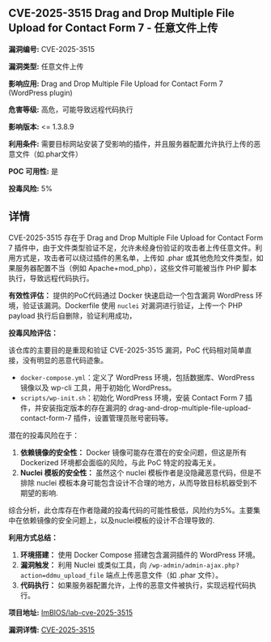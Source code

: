 ## CVE-2025-3515 Drag and Drop Multiple File Upload for Contact Form 7 - 任意文件上传

**漏洞编号:** CVE-2025-3515

**漏洞类型:** 任意文件上传

**影响应用:** Drag and Drop Multiple File Upload for Contact Form 7 (WordPress plugin)

**危害等级:** 高危，可能导致远程代码执行

**影响版本:** <= 1.3.8.9

**利用条件:** 需要目标网站安装了受影响的插件，并且服务器配置允许执行上传的恶意文件（如.phar文件）

**POC 可用性:** 是

**投毒风险:** 5%

## 详情

CVE-2025-3515 存在于 Drag and Drop Multiple File Upload for Contact Form 7 插件中，由于文件类型验证不足，允许未经身份验证的攻击者上传任意文件。利用方式是，攻击者可以绕过插件的黑名单，上传如 .phar 或其他危险文件类型，如果服务器配置不当（例如 Apache+mod_php），这些文件可能被当作 PHP 脚本执行，导致远程代码执行。

**有效性评估：**
提供的PoC代码通过 Docker 快速启动一个包含漏洞 WordPress 环境，验证该漏洞。Dockerfile 使用 `nuclei` 对漏洞进行验证，上传一个 PHP payload 执行后自删除，验证利用成功，

**投毒风险评估：**

该仓库的主要目的是重现和验证 CVE-2025-3515 漏洞，PoC 代码相对简单直接，没有明显的恶意代码迹象。

*   `docker-compose.yml`：定义了 WordPress 环境，包括数据库、WordPress 镜像以及 wp-cli 工具，用于初始化 WordPress。
*   `scripts/wp-init.sh`：初始化 WordPress 环境，安装 Contact Form 7 插件，并安装指定版本的存在漏洞的 drag-and-drop-multiple-file-upload-contact-form-7 插件，设置管理员账号密码等。

潜在的投毒风险在于：

1.  **依赖镜像的安全性：** Docker 镜像可能存在潜在的安全问题，但这是所有 Dockerized 环境都会面临的风险，与此 PoC 特定的投毒无关。
2.  **Nuclei 模板的安全性：** 虽然这个 nuclei 模板作者是没隐藏恶意代码，但是不排除 nuclei 模板本身可能包含设计不合理的地方，从而导致目标机器受到不期望的影响.

综合分析，此仓库存在作者隐藏的投毒代码的可能性极低，风险约为5%。主要集中在依赖镜像的安全问题上，以及nuclei模板的设计不合理导致的.

**利用方式总结：**

1.  **环境搭建：** 使用 Docker Compose 搭建包含漏洞插件的 WordPress 环境。
2.  **漏洞触发：** 利用 Nuclei 或类似工具，向 `/wp-admin/admin-ajax.php?action=ddmu_upload_file` 端点上传恶意文件（如 .phar 文件）。
3.  **代码执行：** 如果服务器配置允许，上传的恶意文件被执行，实现远程代码执行。

**项目地址:** [ImBIOS/lab-cve-2025-3515](https://github.com/ImBIOS/lab-cve-2025-3515)

**漏洞详情:** [CVE-2025-3515](https://nvd.nist.gov/vuln/detail/CVE-2025-3515)